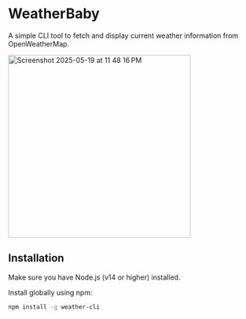 # WeatherBaby

A simple CLI tool to fetch and display current weather information from OpenWeatherMap.

<img width="371" alt="Screenshot 2025-05-19 at 11 48 16 PM" src="https://github.com/user-attachments/assets/c5e21b10-de16-4a0d-b55d-b8f3692d77a0" />

## Installation

Make sure you have Node.js (v14 or higher) installed.

Install globally using npm:
```bash
npm install -g weather-cli
